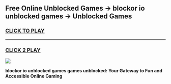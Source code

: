 
## Free Online Unblocked Games → blockor io unblocked games → Unblocked Games
<h3>
<a href="https://premium.freeplayer.one?title=blockor_io_unblocked_games&ref=21F">CLICK TO PLAY</a></h3>
<hr>

<h3>
<a href="https://premium.freeplayer.one?title=blockor_io_unblocked_games&ref=21F">CLICK 2 PLAY</a>
  
</h3>

<a href="https://premium.freeplayer.one?title=blockor_io_unblocked_games&ref=21F/"><img src="https://clearcache.store/games.png"></a>


**blockor io unblocked games games unblocked: Your Gateway to Fun and Accessible Online Gaming**
